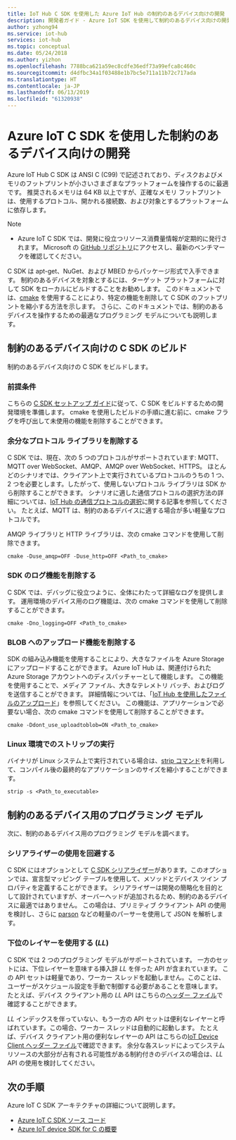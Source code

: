 ```yaml
---
title: IoT Hub C SDK を使用した Azure IoT Hub の制約のあるデバイス向けの開発 | Microsoft Docs
description: 開発者ガイド - Azure IoT SDK を使用して制約のあるデバイス向けの開発を行う方法に関するガイダンス。
author: yzhong94
ms.service: iot-hub
services: iot-hub
ms.topic: conceptual
ms.date: 05/24/2018
ms.author: yizhon
ms.openlocfilehash: 7788bca621a59ec8cdfe36edf73a99efca8c460c
ms.sourcegitcommit: d4dfbc34a1f03488e1b7bc5e711a11b72c717ada
ms.translationtype: HT
ms.contentlocale: ja-JP
ms.lasthandoff: 06/13/2019
ms.locfileid: "61320938"
---
```

# <a name="develop-for-constrained-devices-using-azure-iot-c-sdk"></a>Azure IoT C SDK を使用した制約のあるデバイス向けの開発

Azure IoT Hub C SDK は ANSI C (C99) で記述されており、ディスクおよびメモリのフットプリントが小さいさまざまなプラットフォームを操作するのに最適です。 推奨されるメモリは 64 KB 以上ですが、正確なメモリ フットプリントは、使用するプロトコル、開かれる接続数、および対象とするプラットフォームに依存します。
> [!NOTE]
> * Azure IoT C SDK では、開発に役立つリソース消費量情報が定期的に発行されます。  Microsoft の [GitHub リポジトリ](https://github.com/Azure/azure-iot-sdk-c/blob/master/doc/c_sdk_resource_information.md)にアクセスし、最新のベンチマークを確認してください。
>

C SDK は apt-get、NuGet、および MBED からパッケージ形式で入手できます。 制約のあるデバイスを対象とするには、ターゲット プラットフォームに対して SDK をローカルにビルドすることをお勧めします。 このドキュメントでは、[cmake](https://cmake.org/) を使用することにより、特定の機能を削除して C SDK のフットプリントを縮小する方法を示します。 さらに、このドキュメントでは、制約のあるデバイスを操作するための最適なプログラミング モデルについても説明します。

## <a name="building-the-c-sdk-for-constrained-devices"></a>制約のあるデバイス向けの C SDK のビルド

制約のあるデバイス向けの C SDK をビルドします。

### <a name="prerequisites"></a>前提条件

こちらの [C SDK セットアップ ガイド](https://github.com/Azure/azure-iot-sdk-c/blob/master/doc/devbox_setup.md)に従って、C SDK をビルドするための開発環境を準備します。 cmake を使用したビルドの手順に進む前に、cmake フラグを呼び出して未使用の機能を削除することができます。

### <a name="remove-additional-protocol-libraries"></a>余分なプロトコル ライブラリを削除する

C SDK では、現在、次の 5 つのプロトコルがサポートされています: MQTT、MQTT over WebSocket、AMQP、AMQP over WebSocket、HTTPS。 ほとんどのシナリオでは、クライアント上で実行されているプロトコルのうちの 1 つ、2 つを必要とします。したがって、使用しないプロトコル ライブラリは SDK から削除することができます。 シナリオに適した通信プロトコルの選択方法の詳細については、[IoT Hub の通信プロトコルの選択](iot-hub-devguide-protocols.md)に関する記事を参照してください。 たとえば、MQTT は、制約のあるデバイスに適する場合が多い軽量なプロトコルです。

AMQP ライブラリと HTTP ライブラリは、次の cmake コマンドを使用して削除できます。

```
cmake -Duse_amqp=OFF -Duse_http=OFF <Path_to_cmake>
```

### <a name="remove-sdk-logging-capability"></a>SDK のログ機能を削除する

C SDK では、デバッグに役立つように、全体にわたって詳細なログを提供します。 運用環境のデバイス用のログ機能は、次の cmake コマンドを使用して削除することができます。

```
cmake -Dno_logging=OFF <Path_to_cmake>
```

### <a name="remove-upload-to-blob-capability"></a>BLOB へのアップロード機能を削除する

SDK の組み込み機能を使用することにより、大きなファイルを Azure Storage にアップロードすることができます。 Azure IoT Hub は、関連付けられた Azure Storage アカウントへのディスパッチャーとして機能します。 この機能を使用することで、メディア ファイル、大きなテレメトリ バッチ、およびログを送信することができます。 詳細情報については、「[IoT Hub を使用したファイルのアップロード](iot-hub-devguide-file-upload.md)」を参照してください。 この機能は、アプリケーションで必要ない場合、次の cmake コマンドを使用して削除することができます。

```
cmake -Ddont_use_uploadtoblob=ON <Path_to_cmake>
```

### <a name="running-strip-on-linux-environment"></a>Linux 環境でのストリップの実行

バイナリが Linux システム上で実行されている場合は、[strip コマンド](https://en.wikipedia.org/wiki/Strip_(Unix))を利用して、コンパイル後の最終的なアプリケーションのサイズを縮小することができます。

```
strip -s <Path_to_executable>
```

## <a name="programming-models-for-constrained-devices"></a>制約のあるデバイス用のプログラミング モデル

次に、制約のあるデバイス用のプログラミング モデルを調べます。

### <a name="avoid-using-the-serializer"></a>シリアライザーの使用を回避する

C SDK にはオプションとして [C SDK シリアライザー](https://github.com/Azure/azure-iot-sdk-c/tree/master/serializer)があります。このオプションでは、宣言型マッピング テーブルを使用して、メソッドとデバイス ツイン プロパティを定義することができます。 シリアライザーは開発の簡略化を目的として設計されていますが、オーバーヘッドが追加されるため、制約のあるデバイスに最適ではありません。 この場合は、プリミティブ クライアント API の使用を検討し、さらに [parson](https://github.com/kgabis/parson) などの軽量のパーサーを使用して JSON を解析します。

### <a name="use-the-lower-layer-ll"></a>下位のレイヤーを使用する (_LL_)

C SDK では 2 つのプログラミング モデルがサポートされています。 一方のセットには、下位レイヤーを意味する挿入辞 _LL_ を伴った API が含まれています。 この API セットは軽量であり、ワーカー スレッドを起動しません。このことは、ユーザーがスケジュール設定を手動で制御する必要があることを意味します。 たとえば、デバイス クライアント用の _LL_ API はこちらの[ヘッダー ファイル](https://github.com/Azure/azure-iot-sdk-c/blob/master/iothub_client/inc/iothub_device_client_ll.h)で確認することができます。 

_LL_ インデックスを伴っていない、もう一方の API セットは便利なレイヤーと呼ばれています。この場合、ワーカー スレッドは自動的に起動します。 たとえば、デバイス クライアント用の便利なレイヤーの API はこちらの[IoT Device Client ヘッダー ファイル](https://github.com/Azure/azure-iot-sdk-c/blob/master/iothub_client/inc/iothub_device_client.h)で確認できます。 余分な各スレッドによってシステム リソースの大部分が占有される可能性がある制約付きのデバイスの場合は、_LL_ API の使用を検討してください。

## <a name="next-steps"></a>次の手順

Azure IoT C SDK アーキテクチャの詳細について説明します。
-   [Azure IoT C SDK ソース コード](https://github.com/Azure/azure-iot-sdk-c/)
-   [Azure IoT device SDK for C の概要](iot-hub-device-sdk-c-intro.md)
